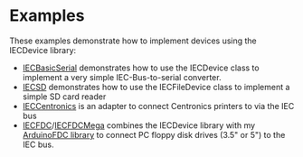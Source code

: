 # Examples

These examples demonstrate how to implement devices using the IECDevice library:
  - [IECBasicSerial](IECBasicSerial) demonstrates how to use the IECDevice class to implement a very simple IEC-Bus-to-serial converter.
  - [IECSD](IECSD) demonstrates how to use the IECFileDevice class to implement a simple SD card reader
  - [IECCentronics](IECCentronics) is an adapter to connect Centronics printers to via the IEC bus
  - [IECFDC](IECFDC)/[IECFDCMega](IECFDCMega) combines the IECDevice library with my [ArduinoFDC library](https://github.com/dhansel/ArduinoFDC) to connect PC floppy disk drives (3.5" or 5") to the IEC bus.
